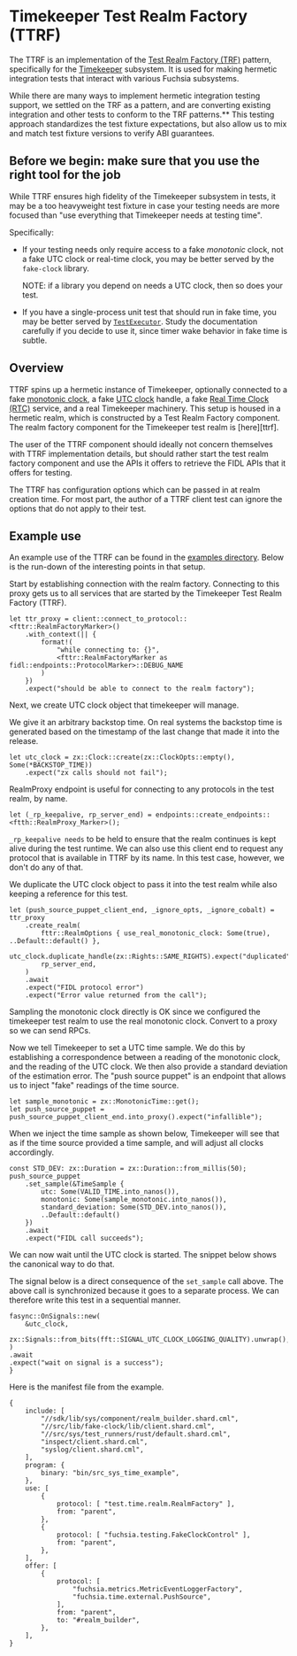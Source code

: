 # Timekeeper Test Realm Factory (TTRF)

The TTRF is an implementation of the [Test Realm Factory (TRF)][trf]
pattern, specifically for the [Timekeeper][tk] subsystem.  It is used
for making hermetic integration tests that interact with various Fuchsia
subsystems.

While there are many ways to implement hermetic integration testing support, we
settled on the TRF as a pattern, and are converting existing integration and
other tests to conform to the TRF patterns.**  This testing approach
standardizes the test fixture expectations, but also allow us to mix and match
test fixture versions to verify ABI guarantees.

## Before we begin: make sure that you use the right tool for the job

While TTRF ensures high fidelity of the Timekeeper subsystem in tests, it may be
a too heavyweight test fixture in case your testing needs are more focused than
"use everything that Timekeeper needs at testing time".

Specifically:

* If your testing needs only require access to a fake *monotonic* clock,
  not a fake UTC clock or real-time clock, you may be better served by the
  `fake-clock` library.

  NOTE: if a library you depend on needs a UTC clock, then so does your test.

* If you have a single-process unit test that should run in fake time, you may
  be better served by [`TestExecutor`][te]. Study the documentation carefully
  if you decide to use it, since timer wake behavior in fake time is subtle.

[te]: https://fuchsia-docs.firebaseapp.com/rust/fuchsia_async/struct.TestExecutor.html#method.new_with_fake_time

## Overview

TTRF spins up a hermetic instance of Timekeeper, optionally connected
to a fake [monotonic clock][mclk], a fake [UTC clock][utc] handle, a fake [Real
Time Clock (RTC)][rtc] service, and a real Timekeeper machinery. This setup
is housed in a hermetic realm, which is constructed by a Test Realm Factory
component.  The realm factory component for the Timekeeper test realm is
[here][ttrf].

The user of the TTRF component should ideally not concern themselves with TTRF
implementation details, but should rather start the test realm factory
component and use the APIs it offers to retrieve the FIDL APIs that it offers
for testing.

The TTRF has configuration options which can be passed in at realm creation
time. For most part, the author of a TTRF client test can ignore the options
that do not apply to their test.

## Example use

An example use of the TTRF can be found in the [examples directory][ex]. Below
is the run-down of the interesting points in that setup.

Start by establishing connection with the realm factory. Connecting to this
proxy gets us to all services that are started by the Timekeeper Test Realm
Factory (TTRF).

```
let ttr_proxy = client::connect_to_protocol::<fttr::RealmFactoryMarker>()
    .with_context(|| {
        format!(
            "while connecting to: {}",
            <fttr::RealmFactoryMarker as fidl::endpoints::ProtocolMarker>::DEBUG_NAME
        )
    })
    .expect("should be able to connect to the realm factory");
```

Next, we create UTC clock object that timekeeper will manage.

We give it an arbitrary backstop time. On real systems the backstop
time is generated based on the timestamp of the last change that
made it into the release.

```
let utc_clock = zx::Clock::create(zx::ClockOpts::empty(), Some(*BACKSTOP_TIME))
    .expect("zx calls should not fail");
```


RealmProxy endpoint is useful for connecting to any protocols in the test
realm, by name.

```
let (_rp_keepalive, rp_server_end) = endpoints::create_endpoints::<ftth::RealmProxy_Marker>();
```

`_rp_keepalive needs` to be held to ensure that the realm continues is kept
alive during the test runtime. We can also use this client end to request any
protocol that is available in TTRF by its name. In this test case, however, we
don't do any of that.

We duplicate the UTC clock object to pass it into the test realm while also
keeping a reference for this test.

```
let (push_source_puppet_client_end, _ignore_opts, _ignore_cobalt) = ttr_proxy
    .create_realm(
        fttr::RealmOptions { use_real_monotonic_clock: Some(true), ..Default::default() },
        utc_clock.duplicate_handle(zx::Rights::SAME_RIGHTS).expect("duplicated"),
        rp_server_end,
    )
    .await
    .expect("FIDL protocol error")
    .expect("Error value returned from the call");
```

Sampling the monotonic clock directly is OK since we configured the timekeeper
test realm to use the real monotonic clock. Convert to a proxy so we can send
RPCs.

Now we tell Timekeeper to set a UTC time sample. We do this by establishing a
correspondence between a reading of the monotonic clock, and the reading of the
UTC clock. We then also provide a standard deviation of the estimation error.
The "push source puppet" is an endpoint that allows us to inject "fake"
readings of the time source.

```
let sample_monotonic = zx::MonotonicTime::get();
let push_source_puppet = push_source_puppet_client_end.into_proxy().expect("infallible");
```

When we inject the time sample as shown below, Timekeeper will see that as if
the time source provided a time sample, and will adjust all clocks accordingly.

```
const STD_DEV: zx::Duration = zx::Duration::from_millis(50);
push_source_puppet
    .set_sample(&TimeSample {
        utc: Some(VALID_TIME.into_nanos()),
        monotonic: Some(sample_monotonic.into_nanos()),
        standard_deviation: Some(STD_DEV.into_nanos()),
        ..Default::default()
    })
    .await
    .expect("FIDL call succeeds");
```

We can now wait until the UTC clock is started. The snippet below shows the
canonical way to do that.

The signal below is a direct consequence of the `set_sample` call above. The
above call is synchronized because it goes to a separate process. We can
therefore write this test in a sequential manner.

```
fasync::OnSignals::new(
    &utc_clock,
    zx::Signals::from_bits(fft::SIGNAL_UTC_CLOCK_LOGGING_QUALITY).unwrap(),
)
.await
.expect("wait on signal is a success");
}
```

Here is the manifest file from the example.

```
{
    include: [
        "//sdk/lib/sys/component/realm_builder.shard.cml",
        "//src/lib/fake-clock/lib/client.shard.cml",
        "//src/sys/test_runners/rust/default.shard.cml",
        "inspect/client.shard.cml",
        "syslog/client.shard.cml",
    ],
    program: {
        binary: "bin/src_sys_time_example",
    },
    use: [
        {
            protocol: [ "test.time.realm.RealmFactory" ],
            from: "parent",
        },
        {
            protocol: [ "fuchsia.testing.FakeClockControl" ],
            from: "parent",
        },
    ],
    offer: [
        {
            protocol: [
                "fuchsia.metrics.MetricEventLoggerFactory",
                "fuchsia.time.external.PushSource",
            ],
            from: "parent",
            to: "#realm_builder",
        },
    ],
}
```

[ex]: https://cs.opensource.google/fuchsia/fuchsia/+/main:src/sys/time/testing/
[fcl]: /src/lib/fake-clock
[mclk]: https://fuchsia.dev/fuchsia-src/concepts/kernel/time/monotonic
[rtc]: https://fuchsia.dev/reference/fidl/fuchsia.hardware.rtc
[tk]: /src/sys/time
[trf]: https://fuchsia.dev/fuchsia-src/development/testing/components/test_realm_factory
[trfc]: /src/sys/time/testing/realm-proxy
[utc]: https://fuchsia.dev/fuchsia-src/concepts/kernel/time/utc/overview
